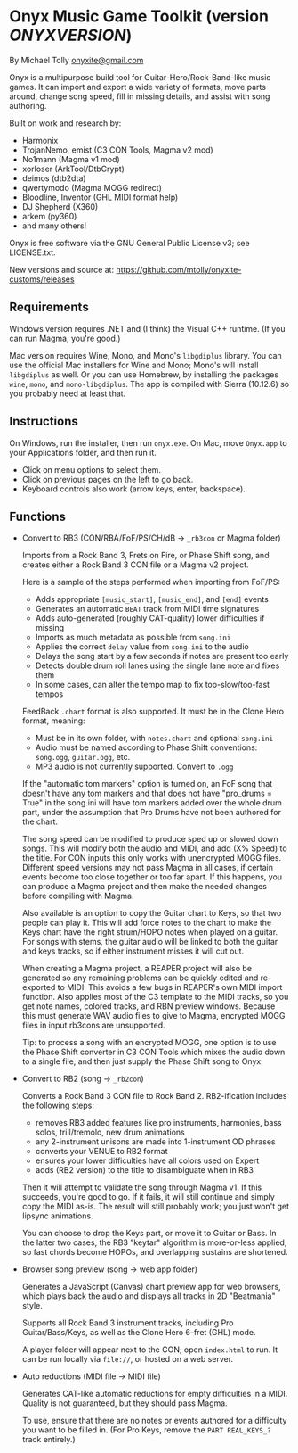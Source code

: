 # Onyx Music Game Toolkit (version _ONYXVERSION_)

By Michael Tolly <onyxite@gmail.com>

Onyx is a multipurpose build tool for Guitar-Hero/Rock-Band-like music games.
It can import and export a wide variety of formats, move parts around,
change song speed, fill in missing details, and assist with song authoring.

Built on work and research by:

  * Harmonix
  * TrojanNemo, emist (C3 CON Tools, Magma v2 mod)
  * No1mann (Magma v1 mod)
  * xorloser (ArkTool/DtbCrypt)
  * deimos (dtb2dta)
  * qwertymodo (Magma MOGG redirect)
  * Bloodline, Inventor (GHL MIDI format help)
  * DJ Shepherd (X360)
  * arkem (py360)
  * and many others!

Onyx is free software via the GNU General Public License v3; see LICENSE.txt.

New versions and source at: https://github.com/mtolly/onyxite-customs/releases

## Requirements

Windows version requires .NET and (I think) the Visual C++ runtime.
(If you can run Magma, you're good.)

Mac version requires Wine, Mono, and Mono's `libgdiplus` library.
You can use the official Mac installers for Wine and Mono; Mono's will install
`libgdiplus` as well. Or you can use Homebrew, by installing the packages
`wine`, `mono`, and `mono-libgdiplus`.
The app is compiled with Sierra (10.12.6) so you probably need at least that.

## Instructions

On Windows, run the installer, then run `onyx.exe`.
On Mac, move `Onyx.app` to your Applications folder, and then run it.

  * Click on menu options to select them.
  * Click on previous pages on the left to go back.
  * Keyboard controls also work (arrow keys, enter, backspace).

## Functions

  * Convert to RB3 (CON/RBA/FoF/PS/CH/dB -> `_rb3con` or Magma folder)

    Imports from a Rock Band 3, Frets on Fire, or Phase Shift song,
    and creates either a Rock Band 3 CON file or a Magma v2 project.

    Here is a sample of the steps performed when importing from FoF/PS:

      * Adds appropriate `[music_start]`, `[music_end]`, and `[end]` events
      * Generates an automatic `BEAT` track from MIDI time signatures
      * Adds auto-generated (roughly CAT-quality) lower difficulties if missing
      * Imports as much metadata as possible from `song.ini`
      * Applies the correct `delay` value from `song.ini` to the audio
      * Delays the song start by a few seconds if notes are present too early
      * Detects double drum roll lanes using the single lane note and fixes them
      * In some cases, can alter the tempo map to fix too-slow/too-fast tempos

    FeedBack `.chart` format is also supported. It must be in the Clone Hero
    format, meaning:

      * Must be in its own folder, with `notes.chart` and optional `song.ini`
      * Audio must be named according to Phase Shift conventions:
        `song.ogg`, `guitar.ogg`, etc.
      * MP3 audio is not currently supported. Convert to `.ogg`

    If the "automatic tom markers" option is turned on, an FoF song that doesn't
    have any tom markers and that does not have "pro_drums = True" in the
    song.ini will have tom markers added over the whole drum part, under the
    assumption that Pro Drums have not been authored for the chart.

    The song speed can be modified to produce sped up or slowed down songs.
    This will modify both the audio and MIDI, and add (X% Speed) to the title.
    For CON inputs this only works with unencrypted MOGG files.
    Different speed versions may not pass Magma in all cases, if certain events
    become too close together or too far apart.
    If this happens, you can produce a Magma project and then make the needed
    changes before compiling with Magma.

    Also available is an option to copy the Guitar chart to Keys,
    so that two people can play it. This will add force notes to the chart to
    make the Keys chart have the right strum/HOPO notes when played on a guitar.
    For songs with stems, the guitar audio will be linked to both the guitar
    and keys tracks, so if either instrument misses it will cut out.

    When creating a Magma project, a REAPER project will also be generated
    so any remaining problems can be quickly edited and re-exported to MIDI.
    This avoids a few bugs in REAPER's own MIDI import function.
    Also applies most of the C3 template to the MIDI tracks,
    so you get note names, colored tracks, and RBN preview windows.
    Because this must generate WAV audio files to give to Magma,
    encrypted MOGG files in input rb3cons are unsupported.

    Tip: to process a song with an encrypted MOGG, one option is to use
    the Phase Shift converter in C3 CON Tools which mixes the audio down to a
    single file, and then just supply the Phase Shift song to Onyx.

  * Convert to RB2 (song -> `_rb2con`)

    Converts a Rock Band 3 CON file to Rock Band 2.
    RB2-ification includes the following steps:

      * removes RB3 added features like pro instruments, harmonies, bass solos,
        trill/tremolo, new drum animations
      * any 2-instrument unisons are made into 1-instrument OD phrases
      * converts your VENUE to RB2 format
      * ensures your lower difficulties have all colors used on Expert
      * adds (RB2 version) to the title to disambiguate when in RB3

    Then it will attempt to validate the song through Magma v1.
    If this succeeds, you're good to go.
    If it fails, it will still continue and simply copy the MIDI as-is.
    The result will still probably work; you just won't get lipsync animations.

    You can choose to drop the Keys part, or move it to Guitar or Bass.
    In the latter two cases, the RB3 "keytar" algorithm is more-or-less applied,
    so fast chords become HOPOs, and overlapping sustains are shortened.

  * Browser song preview (song -> web app folder)

    Generates a JavaScript (Canvas) chart preview app for web browsers,
    which plays back the audio and displays all tracks in 2D "Beatmania" style.

    Supports all Rock Band 3 instrument tracks, including Pro Guitar/Bass/Keys,
    as well as the Clone Hero 6-fret (GHL) mode.

    A player folder will appear next to the CON; open `index.html` to run.
    It can be run locally via `file://`, or hosted on a web server.

  * Auto reductions (MIDI file -> MIDI file)

    Generates CAT-like automatic reductions for empty difficulties in a MIDI.
    Quality is not guaranteed, but they should pass Magma.

    To use, ensure that there are no notes or events authored
    for a difficulty you want to be filled in.
    (For Pro Keys, remove the `PART REAL_KEYS_?` track entirely.)
